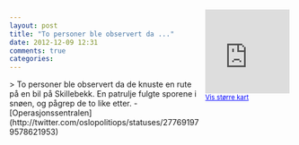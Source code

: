 ```yaml
---
layout: post
title: "To personer ble observert da ..."
date: 2012-12-09 12:31
comments: true
categories: 
---
```

<div style="float:right; margin:5px; position:relative;top:-130px;"><iframe width="150" height="150" frameborder="0" scrolling="no" marginheight="0" marginwidth="0" src="http://maps.google.com/maps?q=Skillebekk,+Oslo&hl=no&t=m&z=14&output=embed&iwloc=&"></iframe><br/><small><a href="http://maps.google.com/maps?q=Skillebekk,+Oslo&hl=no&t=m&z=14&source=embed&iwloc=A" style="color:#0000FF;text-align:left" target="_new">Vis st&oslash;rre kart</a></small></div>
> To personer ble observert da de knuste en rute på en bil på Skillebekk. En patrulje fulgte sporene i snøen, og pågrep de to like etter. 
- [Operasjonssentralen](http://twitter.com/oslopolitiops/statuses/277691979578621953)

